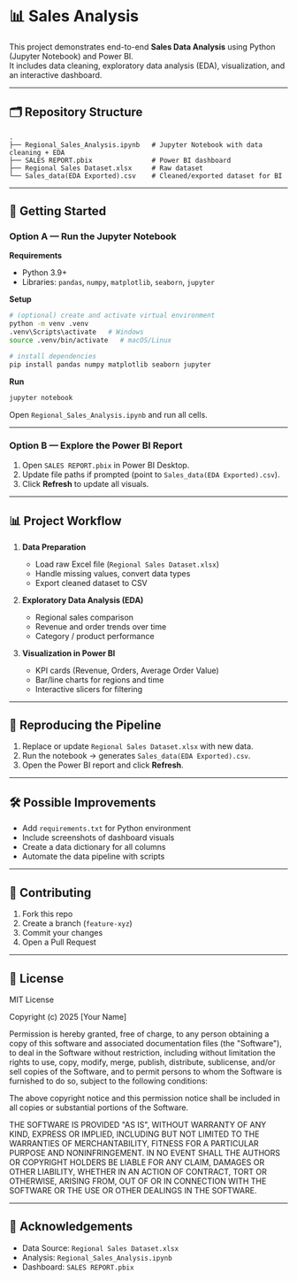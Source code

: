 # 📊 Sales Analysis

This project demonstrates end-to-end **Sales Data Analysis** using Python (Jupyter Notebook) and Power BI.  
It includes data cleaning, exploratory data analysis (EDA), visualization, and an interactive dashboard.

---

## 🗂️ Repository Structure

```
.
├── Regional_Sales_Analysis.ipynb   # Jupyter Notebook with data cleaning + EDA
├── SALES REPORT.pbix               # Power BI dashboard
├── Regional Sales Dataset.xlsx     # Raw dataset
└── Sales_data(EDA Exported).csv    # Cleaned/exported dataset for BI
```

---

## 🚀 Getting Started

### Option A — Run the Jupyter Notebook

**Requirements**
- Python 3.9+
- Libraries: `pandas`, `numpy`, `matplotlib`, `seaborn`, `jupyter`

**Setup**
```bash
# (optional) create and activate virtual environment
python -m venv .venv
.venv\Scripts\activate   # Windows
source .venv/bin/activate   # macOS/Linux

# install dependencies
pip install pandas numpy matplotlib seaborn jupyter
```

**Run**
```bash
jupyter notebook
```
Open `Regional_Sales_Analysis.ipynb` and run all cells.

---

### Option B — Explore the Power BI Report

1. Open `SALES REPORT.pbix` in Power BI Desktop.  
2. Update file paths if prompted (point to `Sales_data(EDA Exported).csv`).  
3. Click **Refresh** to update all visuals.  

---

## 📊 Project Workflow

1. **Data Preparation**  
   - Load raw Excel file (`Regional Sales Dataset.xlsx`)  
   - Handle missing values, convert data types  
   - Export cleaned dataset to CSV  

2. **Exploratory Data Analysis (EDA)**  
   - Regional sales comparison  
   - Revenue and order trends over time  
   - Category / product performance  

3. **Visualization in Power BI**  
   - KPI cards (Revenue, Orders, Average Order Value)  
   - Bar/line charts for regions and time  
   - Interactive slicers for filtering  

---

## 🔁 Reproducing the Pipeline

1. Replace or update `Regional Sales Dataset.xlsx` with new data.  
2. Run the notebook → generates `Sales_data(EDA Exported).csv`.  
3. Open the Power BI report and click **Refresh**.  

---

## 🛠️ Possible Improvements

- Add `requirements.txt` for Python environment  
- Include screenshots of dashboard visuals  
- Create a data dictionary for all columns  
- Automate the data pipeline with scripts  

---

## 🤝 Contributing

1. Fork this repo  
2. Create a branch (`feature-xyz`)  
3. Commit your changes  
4. Open a Pull Request  

---

## 📄 License

MIT License

Copyright (c) 2025 [Your Name]

Permission is hereby granted, free of charge, to any person obtaining a copy
of this software and associated documentation files (the "Software"), to deal
in the Software without restriction, including without limitation the rights
to use, copy, modify, merge, publish, distribute, sublicense, and/or sell
copies of the Software, and to permit persons to whom the Software is
furnished to do so, subject to the following conditions:

The above copyright notice and this permission notice shall be included in all
copies or substantial portions of the Software.

THE SOFTWARE IS PROVIDED "AS IS", WITHOUT WARRANTY OF ANY KIND, EXPRESS OR
IMPLIED, INCLUDING BUT NOT LIMITED TO THE WARRANTIES OF MERCHANTABILITY,
FITNESS FOR A PARTICULAR PURPOSE AND NONINFRINGEMENT. IN NO EVENT SHALL THE
AUTHORS OR COPYRIGHT HOLDERS BE LIABLE FOR ANY CLAIM, DAMAGES OR OTHER
LIABILITY, WHETHER IN AN ACTION OF CONTRACT, TORT OR OTHERWISE, ARISING FROM,
OUT OF OR IN CONNECTION WITH THE SOFTWARE OR THE USE OR OTHER DEALINGS IN THE
SOFTWARE.

---

## 🙌 Acknowledgements

- Data Source: `Regional Sales Dataset.xlsx`  
- Analysis: `Regional_Sales_Analysis.ipynb`  
- Dashboard: `SALES REPORT.pbix`  
